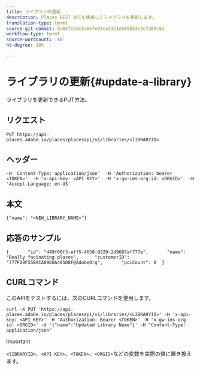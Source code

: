 ```yaml
---
title: ライブラリの更新
description: Places REST APIを使用してライブラリを更新します。
translation-type: tm+mt
source-git-commit: 8a84fe2dc5a0efe94ce3121e589524e3c7a80c5e
workflow-type: tm+mt
source-wordcount: '48'
ht-degree: 10%

---
```



# ライブラリの更新{#update-a-library}

ライブラリを更新できるPUT方法。

## リクエスト

```text
PUT https://api-places.adobe.io/places/placesapi/v1/libraries/<lIBRARYID>
```

## ヘッダー

```text
-H' Content-Type: application/json'  -H 'Authorization: bearer <TOKEN>'  -H 'x-api-key: <API KEY>'  -H 'x-gw-ims-org-id: <ORGID>'  -H 'Accept-Language: en-US'
```

## 本文

```text
{"name": "<NEW_LIBRARY_NAME>"}
```

## 応答のサンプル

```text
{       "id": "449f08f3-eff5-4658-9329-2d9687af777e",       "name": "Really facinating places",      "customerID": "777F20F55BACA09E0A495D8F@AdobeOrg",       "poiCount": 0  }
```

## CURLコマンド

このAPIをテストするには、次のCURLコマンドを使用します。

```text
curl -X PUT 'https://api-places.adobe.io/places/placesapi/v1/libraries/<LIBRARYID>' -H 'x-api-key: <API KEY>' -H 'Authorization: Bearer <TOKEN>' -H 'x-gw-ims-org-id: <ORGID>' -d '{"name":"Updated Library Name"}' -H "Content-Type: application/json"
```

>[!IMPORTANT]
>
>`<lIBRARYID>`、`<API KEY>`、`<TOKEN>`、`<ORGID>`などの変数を実際の値に置き換えます。

